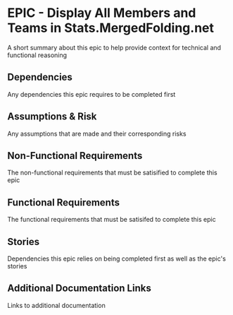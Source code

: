 # EPIC - Display All Members and Teams in Stats.MergedFolding.net

A short summary about this epic to help provide context for technical and functional reasoning

## Dependencies

Any dependencies this epic requires to be completed first

## Assumptions & Risk

Any assumptions that are made and their corresponding risks

## Non-Functional Requirements

The non-functional requirements that must be satisified to complete this epic

## Functional Requirements

The functional requirements that must be satisifed to complete this epic

## Stories

Dependencies this epic relies on being completed first as well as the epic's stories

## Additional Documentation Links

Links to additional documentation